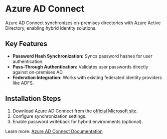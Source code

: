 # Azure AD Connect

Azure AD Connect synchronizes on-premises directories with Azure Active Directory, enabling hybrid identity solutions.

## Key Features
- **Password Hash Synchronization:** Syncs password hashes for user authentication.
- **Pass-Through Authentication:** Validates user passwords directly against on-premises AD.
- **Federation Integration:** Works with existing federated identity providers like ADFS.

## Installation Steps
1. Download Azure AD Connect from the [official Microsoft site](https://www.microsoft.com/en-us/download/details.aspx?id=47594).
2. Configure synchronization settings.
3. Enable password writeback for hybrid environments (optional).

Learn more: [Azure AD Connect Documentation](https://learn.microsoft.com/entra/identity/hybrid/cloud-sync/how-to-prerequisites?tabs=public-cloud&WT.mc_id=%3Fwt.mc_id%3Dstudentamb_260352)
